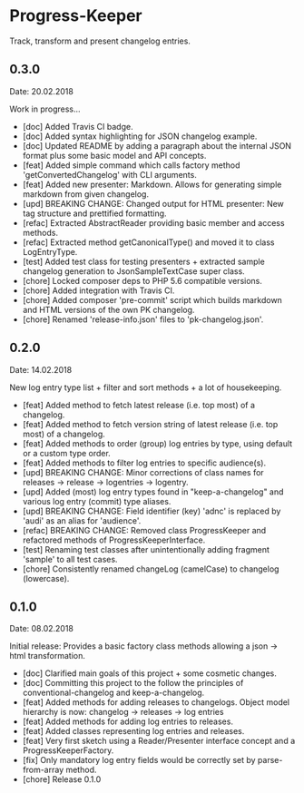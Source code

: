 # Progress-Keeper
Track, transform and present changelog entries.

## 0.3.0

Date: 20.02.2018

Work in progress...

- [doc] Added Travis CI badge.
- [doc] Added syntax highlighting for JSON changelog example.
- [doc] Updated README by adding a paragraph about the internal JSON format plus some basic model and API concepts.
- [feat] Added simple command which calls factory method 'getConvertedChangelog' with CLI arguments.
- [feat] Added new presenter: Markdown. Allows for generating simple markdown from given changelog.
- [upd] BREAKING CHANGE: Changed output for HTML presenter: New tag structure and prettified formatting.
- [refac] Extracted AbstractReader providing basic member and access methods.
- [refac] Extracted method getCanonicalType() and moved it to class LogEntryType.
- [test] Added test class for testing presenters + extracted sample changelog generation to JsonSampleTextCase super class.
- [chore] Locked composer deps to PHP 5.6 compatible versions.
- [chore] Added integration with Travis CI.
- [chore] Added composer 'pre-commit' script which builds markdown and HTML versions of the own PK changelog.
- [chore] Renamed 'release-info.json' files to 'pk-changelog.json'.

## 0.2.0

Date: 14.02.2018

New log entry type list + filter and sort methods + a lot of housekeeping.

- [feat] Added method to fetch latest release (i.e. top most) of a changelog.
- [feat] Added method to fetch version string of latest release (i.e. top most) of a changelog.
- [feat] Added methods to order (group) log entries by type, using default or a custom type order.
- [feat] Added methods to filter log entries to specific audience(s).
- [upd] BREAKING CHANGE: Minor corrections of class names for releases -> release -> logentries -> logentry.
- [upd] Added (most) log entry types found in "keep-a-changelog" and various log entry (commit) type aliases.
- [upd] BREAKING CHANGE: Field identifier (key) 'adnc' is replaced by 'audi' as an alias for 'audience'.
- [refac] BREAKING CHANGE: Removed class ProgressKeeper and refactored methods of ProgressKeeperInterface.
- [test] Renaming test classes after unintentionally adding fragment 'sample' to all test cases.
- [chore] Consistently renamed changeLog (camelCase) to changelog (lowercase).

## 0.1.0

Date: 08.02.2018

Initial release: Provides a basic factory class methods allowing a json -> html transformation.

- [doc] Clarified main goals of this project + some cosmetic changes.
- [doc] Committing this project to the follow the principles of conventional-changelog and keep-a-changelog.
- [feat] Added methods for adding releases to changelogs. Object model hierarchy is now: changelog -> releases -> log entries
- [feat] Added methods for adding log entries to releases.
- [feat] Added classes representing log entries and releases.
- [feat] Very first sketch using a Reader/Presenter interface concept and a ProgressKeeperFactory.
- [fix] Only mandatory log entry fields would be correctly set by parse-from-array method.
- [chore] Release 0.1.0

